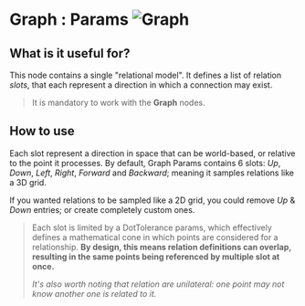 # Graph : Params ![Graph](https://img.shields.io/badge/Graph-37a573)

## What is it useful for?
This node contains a single "relational model". It defines a list of relation *slots*, that each represent a direction in which a connection may exist. 

>It is mandatory to work with the **Graph** nodes. 

## How to use
Each slot represent a direction in space that can be world-based, or relative to the point it processes. By default, Graph Params contains 6 slots: *Up*, *Down*, *Left*, *Right*, *Forward* and *Backward*; meaning it samples relations like a 3D grid.

If you wanted relations to be sampled like a 2D grid, you could remove *Up* & *Down* entries; or create completely custom ones.
 
>Each slot is limited by a DotTolerance params, which effectively defines a mathematical cone in which points are considered for a relationship. **By design, this means relation definitions can overlap, resulting in the same points being referenced by multiple slot at once.**  
>
>*It's also worth noting that relation are unilateral: one point may not know another one is related to it.*
